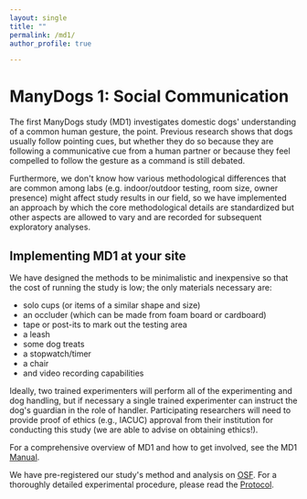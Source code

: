 ```yaml
---
layout: single
title: "" 
permalink: /md1/
author_profile: true

---
```


# ManyDogs 1: Social Communication

The first ManyDogs study (MD1) investigates domestic dogs' understanding of a common human gesture, the point. Previous research shows that dogs usually follow pointing cues, but whether they do so because they are following a communicative cue from a human partner or because they feel compelled to follow the gesture as a command is still debated. 

Furthermore, we don't know how various methodological differences that are common among labs (e.g. indoor/outdoor testing, room size, owner presence) might affect study results in our field, so we have implemented an approach by which the core methodological details are standardized but other aspects are allowed to vary and are recorded for subsequent exploratory analyses.

## Implementing MD1 at your site

We have designed the methods to be minimalistic and inexpensive so that the cost of running the study is low; the only materials necessary are:

* solo cups (or items of a similar shape and size) 
* an occluder (which can be made from foam board or cardboard) 
* tape or post-its to mark out the testing area 
* a leash 
* some dog treats 
* a stopwatch/timer 
* a chair 
* and video recording capabilities 

Ideally, two trained experimenters will perform all of the experimenting and dog handling, but if necessary a single trained experimenter can instruct the dog's guardian in the role of handler. Participating researchers will need to provide proof of ethics (e.g., IACUC) approval from their institution for conducting this study (we are able to advise on obtaining ethics!). 

For a comprehensive overview of MD1 and how to get involved, see the MD1 [Manual](https://docs.google.com/document/d/1iuYElQSssoOMVC3nu7BLrFZovoM0TIEqmGM1bUaYbpo/edit?usp=sharing). 

We have pre-registered our study's method and analysis on [OSF](https://www.google.com/url?q=https%3A%2F%2Fosf.io%2F9r5xf%2F&sa=D&sntz=1&usg=AFQjCNFIKKbxOBqSTQrG4HEYDanW-sNKqQ). For a thoroughly detailed experimental procedure, please read the [Protocol](https://docs.google.com/document/d/1IV2h2YXmyYpOw0U3IgxxQZD8zlkc0VHcencWx1fJm4s/edit?usp=sharing).  